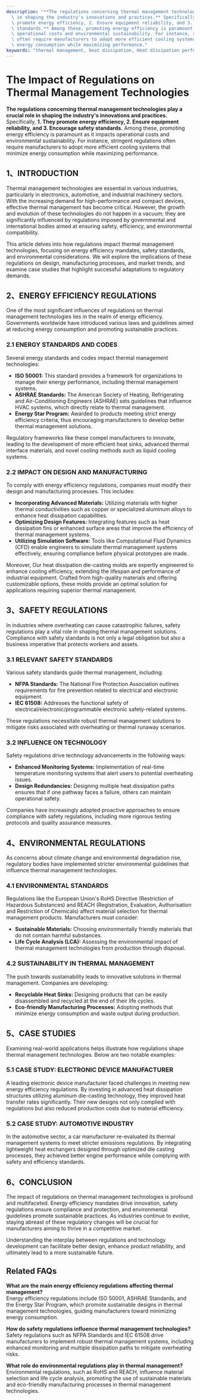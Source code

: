 ```yaml
---
description: "**The regulations concerning thermal management technologies play a crucial role\
  \ in shaping the industry's innovations and practices.** Specifically, **1. They\
  \ promote energy efficiency, 2. Ensure equipment reliability, and 3. Encourage safety\
  \ standards.** Among these, promoting energy efficiency is paramount as it impacts\
  \ operational costs and environmental sustainability. For instance, stringent regulations\
  \ often require manufacturers to adopt more efficient cooling systems that minimize\
  \ energy consumption while maximizing performance."
keywords: "thermal management, heat dissipation, Heat dissipation performance, Die casting process"
---
```

# The Impact of Regulations on Thermal Management Technologies

**The regulations concerning thermal management technologies play a crucial role in shaping the industry's innovations and practices.** Specifically, **1. They promote energy efficiency, 2. Ensure equipment reliability, and 3. Encourage safety standards.** Among these, promoting energy efficiency is paramount as it impacts operational costs and environmental sustainability. For instance, stringent regulations often require manufacturers to adopt more efficient cooling systems that minimize energy consumption while maximizing performance.

## 1、INTRODUCTION

Thermal management technologies are essential in various industries, particularly in electronics, automotive, and industrial machinery sectors. With the increasing demand for high-performance and compact devices, effective thermal management has become critical. However, the growth and evolution of these technologies do not happen in a vacuum; they are significantly influenced by regulations imposed by governmental and international bodies aimed at ensuring safety, efficiency, and environmental compatibility.

This article delves into how regulations impact thermal management technologies, focusing on energy efficiency mandates, safety standards, and environmental considerations. We will explore the implications of these regulations on design, manufacturing processes, and market trends, and examine case studies that highlight successful adaptations to regulatory demands.

## 2、ENERGY EFFICIENCY REGULATIONS

One of the most significant influences of regulations on thermal management technologies lies in the realm of energy efficiency. Governments worldwide have introduced various laws and guidelines aimed at reducing energy consumption and promoting sustainable practices. 

### 2.1 ENERGY STANDARDS AND CODES

Several energy standards and codes impact thermal management technologies:

- **ISO 50001:** This standard provides a framework for organizations to manage their energy performance, including thermal management systems.
- **ASHRAE Standards:** The American Society of Heating, Refrigerating and Air-Conditioning Engineers (ASHRAE) sets guidelines that influence HVAC systems, which directly relate to thermal management.
- **Energy Star Program:** Awarded to products meeting strict energy efficiency criteria, thus encouraging manufacturers to develop better thermal management solutions.

Regulatory frameworks like these compel manufacturers to innovate, leading to the development of more efficient heat sinks, advanced thermal interface materials, and novel cooling methods such as liquid cooling systems.

### 2.2 IMPACT ON DESIGN AND MANUFACTURING

To comply with energy efficiency regulations, companies must modify their design and manufacturing processes. This includes:

- **Incorporating Advanced Materials:** Utilizing materials with higher thermal conductivities such as copper or specialized aluminum alloys to enhance heat dissipation capabilities.
- **Optimizing Design Features:** Integrating features such as heat dissipation fins or enhanced surface areas that improve the efficiency of thermal management systems.
- **Utilizing Simulation Software:** Tools like Computational Fluid Dynamics (CFD) enable engineers to simulate thermal management systems effectively, ensuring compliance before physical prototypes are made.

Moreover, Our heat dissipation die-casting molds are expertly engineered to enhance cooling efficiency, extending the lifespan and performance of industrial equipment. Crafted from high-quality materials and offering customizable options, these molds provide an optimal solution for applications requiring superior thermal management.

## 3、SAFETY REGULATIONS

In industries where overheating can cause catastrophic failures, safety regulations play a vital role in shaping thermal management solutions. Compliance with safety standards is not only a legal obligation but also a business imperative that protects workers and assets.

### 3.1 RELEVANT SAFETY STANDARDS

Various safety standards guide thermal management, including:

- **NFPA Standards:** The National Fire Protection Association outlines requirements for fire prevention related to electrical and electronic equipment.
- **IEC 61508:** Addresses the functional safety of electrical/electronic/programmable electronic safety-related systems.

These regulations necessitate robust thermal management solutions to mitigate risks associated with overheating or thermal runaway scenarios.

### 3.2 INFLUENCE ON TECHNOLOGY

Safety regulations drive technology advancements in the following ways:

- **Enhanced Monitoring Systems:** Implementation of real-time temperature monitoring systems that alert users to potential overheating issues.
- **Design Redundancies:** Designing multiple heat dissipation paths ensures that if one pathway faces a failure, others can maintain operational safety.

Companies have increasingly adopted proactive approaches to ensure compliance with safety regulations, including more rigorous testing protocols and quality assurance measures.

## 4、ENVIRONMENTAL REGULATIONS

As concerns about climate change and environmental degradation rise, regulatory bodies have implemented stricter environmental guidelines that influence thermal management technologies.

### 4.1 ENVIRONMENTAL STANDARDS

Regulations like the European Union's RoHS Directive (Restriction of Hazardous Substances) and REACH (Registration, Evaluation, Authorisation and Restriction of Chemicals) affect material selection for thermal management products. Manufacturers must consider:

- **Sustainable Materials:** Choosing environmentally friendly materials that do not contain harmful substances.
- **Life Cycle Analysis (LCA):** Assessing the environmental impact of thermal management technologies from production through disposal.

### 4.2 SUSTAINABILITY IN THERMAL MANAGEMENT

The push towards sustainability leads to innovative solutions in thermal management. Companies are developing:

- **Recyclable Heat Sinks:** Designing products that can be easily disassembled and recycled at the end of their life cycles.
- **Eco-friendly Manufacturing Processes:** Adopting methods that minimize energy consumption and waste output during production.

## 5、CASE STUDIES

Examining real-world applications helps illustrate how regulations shape thermal management technologies. Below are two notable examples:

### 5.1 CASE STUDY: ELECTRONIC DEVICE MANUFACTURER

A leading electronic device manufacturer faced challenges in meeting new energy efficiency regulations. By investing in advanced heat dissipation structures utilizing aluminum die-casting technology, they improved heat transfer rates significantly. Their new designs not only complied with regulations but also reduced production costs due to material efficiency.

### 5.2 CASE STUDY: AUTOMOTIVE INDUSTRY

In the automotive sector, a car manufacturer re-evaluated its thermal management systems to meet stricter emissions regulations. By integrating lightweight heat exchangers designed through optimized die casting processes, they achieved better engine performance while complying with safety and efficiency standards.

## 6、CONCLUSION

The impact of regulations on thermal management technologies is profound and multifaceted. Energy efficiency mandates drive innovation, safety regulations ensure compliance and protection, and environmental guidelines promote sustainable practices. As industries continue to evolve, staying abreast of these regulatory changes will be crucial for manufacturers aiming to thrive in a competitive market. 

Understanding the interplay between regulations and technology development can facilitate better design, enhance product reliability, and ultimately lead to a more sustainable future.

## Related FAQs

**What are the main energy efficiency regulations affecting thermal management?**  
Energy efficiency regulations include ISO 50001, ASHRAE Standards, and the Energy Star Program, which promote sustainable designs in thermal management technologies, guiding manufacturers toward minimizing energy consumption.

**How do safety regulations influence thermal management technologies?**  
Safety regulations such as NFPA Standards and IEC 61508 drive manufacturers to implement robust thermal management systems, including enhanced monitoring and multiple dissipation paths to mitigate overheating risks.

**What role do environmental regulations play in thermal management?**  
Environmental regulations, such as RoHS and REACH, influence material selection and life cycle analysis, promoting the use of sustainable materials and eco-friendly manufacturing processes in thermal management technologies.
